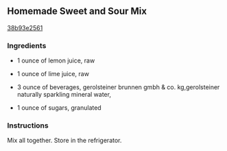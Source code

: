 ## Homemade Sweet and Sour Mix

[38b93e2561](http://www.food.com/recipe/homemade-sweet-and-sour-mix-185627)

### Ingredients

 - 1 ounce of lemon juice, raw

 - 1 ounce of lime juice, raw

 - 3 ounce of beverages, gerolsteiner brunnen gmbh & co. kg,gerolsteiner naturally sparkling mineral water,

 - 1 ounce of sugars, granulated

### Instructions

Mix all together. Store in the refrigerator.
